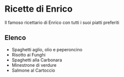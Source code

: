 # Ricette di Enrico

Il famoso ricettario di Enrico con tutti i suoi piatti preferiti

## Elenco

* Spaghetti aglio, olio e peperoncino
* Risotto ai Funghi
* Spaghetti alla Carbonara
* Minestrone di verdure
* Salmone al Cartoccio
